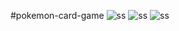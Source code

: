 #pokemon-card-game
![ss](https://github.com/brkdrsn/pokemon-card-game/tree/main/pokemon/1.JPG)
![ss](https://github.com/brkdrsn/pokemon-card-game/tree/main/pokemon/2.JPG)
![ss](https://github.com/brkdrsn/pokemon-card-game/tree/main/pokemon/3.JPG)
